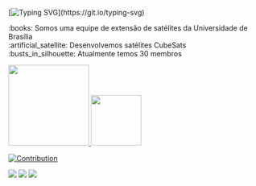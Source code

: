 

[![Typing SVG](https://readme-typing-svg.herokuapp.com/?color=72a276&size=18&center=false&vCenter=false&width=1000&lines=OLÁ,+somos+a+GAMA+CUBEDESIGN!)](https://git.io/typing-svg)

<p>
  :books:	Somos uma equipe de extensão de satélites da Universidade de Brasília <br>
  :artificial_satellite: Desenvolvemos satélites CubeSats <br>
  :busts_in_silhouette: Atualmente temos 30 membros
</p>

<div>
  <a href="https://github.com/GamaCube">
  <img height="160em" src="https://github-readme-stats.vercel.app/api?username=GamaCube&show_icons=true&theme=gruvbox&include_all_commits=true&count_private=true&title_color=eea243&color=72a276&icon_color=eea243"/>
  <img height="100em" src="https://github-readme-stats.vercel.app/api/top-langs/?username=GamaCube&layout=compact&langs_count=7&theme=gruvbox&title_color=eea243&color=72a276"/>
</div>


![Contribution](https://activity-graph.herokuapp.com/graph?username=GamaCube&theme=react-dark&hide_border=true&area=true&area_color=none&title_color=72a276&color=72a276&line=eea243)

  <a href="https://instagram.com/gamacubedesign" target="_blank"><img src="https://img.shields.io/badge/-Instagram-%23E4405F?style=for-the-badge&logo=instagram&logoColor=white" target="_blank"></a>
 	<a href="https://twitter.com/gamacubedesign" target="_blank"><img src="https://img.shields.io/badge/Twitter-1DA1F2?style=for-the-badge&logo=twitter&logoColor=white" target="_blank"></a>
 	<a href="https://www.linkedin.com/company/gama-cubedesign/" target="_blank"><img src="https://img.shields.io/badge/LinkedIn-0077B5?style=for-the-badge&logo=linkedin&logoColor=white" target="_blank"></a>
